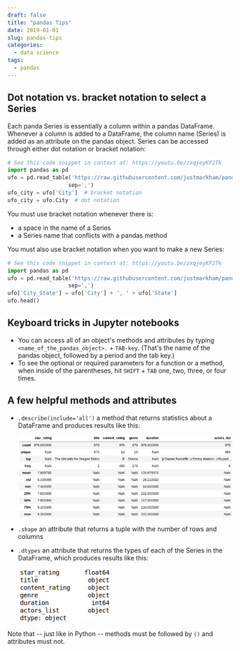 ```yaml
---
draft: false
title: "pandas Tips"
date: 2019-01-01
slug: pandas-tips
categories:
  - data science
tags:
  - pandas
---
```


## Dot notation vs. bracket notation to select a Series
Each panda Series is essentially a column within a pandas DataFrame. 
Whenever a column is added to a DataFrame, the column name (Series) is added
 as an attribute on the pandas object. Series 
can be accessed through either dot notation or bracket notation:

```python
# See this code snippet in context at: https://youtu.be/zxqjeyKP2Tk
import pandas as pd
ufo = pd.read_table('https://raw.githubusercontent.com/justmarkham/pandas-videos/master/data/ufo.csv',
                   sep=',')
ufo_city = ufo['City']  # bracket notation
ufo_city = ufo.City  # dot notation
```

You must use bracket notation whenever there is:

- a space in the name of a Series
- a Series name that conflicts with a pandas method

You must also use bracket notation when you want to make a new Series:

```python
# See this code snippet in context at: https://youtu.be/zxqjeyKP2Tk
import pandas as pd
ufo = pd.read_table('https://raw.githubusercontent.com/justmarkham/pandas-videos/master/data/ufo.csv',
                   sep=',')
ufo['City_State'] = ufo['City'] + ', ' + ufo['State']
ufo.head()
```

## Keyboard tricks in Jupyter notebooks
- You can access all of an object's methods and attributes by typing 
`<name_of_the_pandas_object>.` + `TAB-key`. (That's the name of the pandas 
object, followed by a period and the tab key.)
- To see the optional or required parameters for a function or a method, when inside of the parentheses, hit `SHIFT` + `TAB` one, two, three, or four times.

## A few helpful methods and attributes
- `.describe(include='all')` a method that returns statistics about a 
DataFrame and produces results like this:

  ![.describe() results](../assets/images/describe.png)
- `.shape` an attribute that returns a tuple with the number of rows and 
columns
- `.dtypes` an attribute that returns the types of each of the Series in 
the DataFrame, which produces results like this:

  ![.dtypes results](../assets/images/dtypes.png)

Note that -- just like in Python -- methods must be followed by `()` and 
attributes must not.